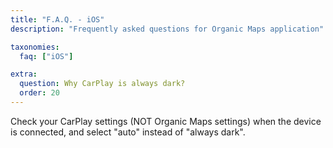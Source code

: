 ```yaml
---
title: "F.A.Q. - iOS"
description: "Frequently asked questions for Organic Maps application"

taxonomies:
  faq: ["iOS"]

extra:
  question: Why CarPlay is always dark?
  order: 20
---
```


Check your CarPlay settings (NOT Organic Maps settings) when the device is connected, and select "auto" instead of "always dark".
